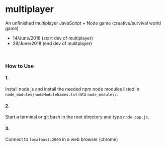 # multiplayer
An unfinished multiplayer JavaScript + Node game (creative/survival world game)
* 14/June/2018 (start dev of multiplayer)
* 28/June/2018 (end dev of mulitplayer)

<br>

### How to Use
#### 1.
Install node.js and install the needed npm node modules listed in `node_modules/nodeModuleNames.txt` into `node_modules/`.
<br>
#### 2.
Start a terminal or git bash in the root directory and type `node app.js`.
<br>
#### 3.
Connect to `localhost:2000` in a web browser (chrome)
